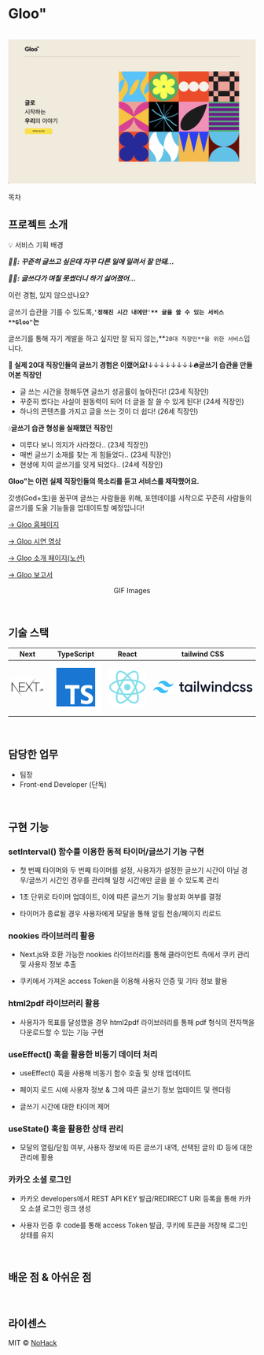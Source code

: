 # Gloo"

<p align="center">
  <br>
  <img src="./sources/gloo-main.png">
  <br>
</p>

목차

## 프로젝트 소개

<p align="justify">
💡 서비스 기획 배경

***🤦‍♂️: 꾸준히 글쓰고 싶은데 자꾸 다른 일에 밀려서 잘 안돼...***

***🤷‍♀️: 글쓰다가 며칠 못썼더니 하기 싫어졌어...***

이런 경험, 있지 않으셨나요?

글쓰기 습관을 기를 수 있도록,**`'정해진 시간 내에만'** 글을 쓸 수 있는 서비스 **Gloo"`는**

글쓰기를 통해 자기 계발을 하고 싶지만 잘 되지 않는,**`20대 직장인**을 위한 서비스`입니다.

**📢 실제 20대 직장인들의 글쓰기 경험은 이랬어요!**↓↓↓↓↓↓↓↓**🔥글쓰기 습관을 만들어본 직장인**

- 글 쓰는 시간을 정해두면 글쓰기 성공률이 높아진다! (23세 직장인)
- 꾸준히 썼다는 사실이 원동력이 되어 더 글을 잘 쓸 수 있게 된다! (24세 직장인)
- 하나의 콘텐츠를 가지고 글을 쓰는 것이 더 쉽다! (26세 직장인)

💧**글쓰기 습관 형성을 실패했던 직장인**

- 미루다 보니 의지가 사라졌다.. (23세 직장인)
- 매번 글쓰기 소재를 찾는 게 힘들었다.. (23세 직장인)
- 현생에 치여 글쓰기를 잊게 되었다.. (24세 직장인)

**Gloo"는 이런 실제 직장인들의 목소리를 듣고 서비스를 제작했어요.**

갓생(God+生)을 꿈꾸며 글쓰는 사람들을 위해, 포텐데이를 시작으로 꾸준히 사람들의 글쓰기를 도울 기능들을 업데이트할 예정입니다!

<a href="https://gloo-writing.vercel.app">→ Gloo 홈페이지</a>

<a href="https://drive.google.com/file/d/1a8LdmUTysVW7r2axOhe1NpKMdsfFgT3-/view">→ Gloo 시연 영상</a>

<a href="https://lavender-seal-56e.notion.site/e15fe534f65b4c0c934917d8f87e4196">→ Gloo 소개 페이지(노션)</a>

<a href="./sources/[Lighter!] Gloo 서비스 소개.pdf">→ Gloo 보고서</a>

</p>

<p align="center">
GIF Images
</p>

<br>

## 기술 스택

| Next | TypeScript |  React   |  tailwind CSS   |
| :--------: | :--------: | :------: | :-----: |
|   ![next]    |   ![ts]    | ![react] | ![tailwind] |

<br>

## 담당한 업무
- 팀장
- Front-end Developer (단독)
<br>

## 구현 기능

### setInterval() 함수를 이용한 동적 타이머/글쓰기 기능 구현
- 첫 번째 타이머와 두 번째 타이머를 설정, 사용자가 설정한 글쓰기 시간이 아닐 경우/글쓰기 시간인 경우를 관리해 일정 시간에만 글을 쓸 수 있도록 관리

- 1초 단위로 타이머 업데이트, 이에 따른 글쓰기 기능 활성화 여부를 결정

- 타이머가 종료될 경우 사용자에게 모달을 통해 알림 전송/페이지 리로드

### nookies 라이브러리 활용
- Next.js와 호환 가능한 nookies 라이브러리를 통해 클라이언트 측에서 쿠키 관리 및 사용자 정보 추출

- 쿠키에서 가져온 access Token을 이용해 사용자 인증 및 기타 정보 활용

### html2pdf 라이브러리 활용
- 사용자가 목표를 달성했을 경우 html2pdf 라이브러리를 통해 pdf 형식의 전자책을 다운로드할 수 있는 기능 구현


### useEffect() 훅을 활용한 비동기 데이터 처리
- useEffect() 훅을 사용해 비동기 함수 호출 및 상태 업데이트

- 페이지 로드 시에 사용자 정보 & 그에 따른 글쓰기 정보 업데이트 및 렌더링

- 글쓰기 시간에 대한 타이머 제어

### useState() 훅을 활용한 상태 관리
- 모달의 열림/닫힘 여부, 사용자 정보에 따른 글쓰기 내역, 선택된 글의 ID 등에 대한 관리에 활용

### 카카오 소셜 로그인
- 카카오 developers에서 REST API KEY 발급/REDIRECT URI 등록을 통해 카카오 소셜 로그인 링크 생성

- 사용자 인증 후 code를 통해 access Token 발급, 쿠키에 토큰을 저장해 로그인 상태를 유지


<br>

## 배운 점 & 아쉬운 점

<p align="justify">

</p>

<br>

## 라이센스

MIT &copy; [NoHack](mailto:lbjp114@gmail.com)

<!-- Stack Icon Refernces -->

[next]: ./sources/next.png
[ts]: ./sources/typescript.svg
[react]: ./sources/react.svg
[tailwind]: ./sources/tailwind-5.png
